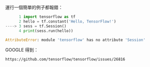 運行一個簡單的例子都報錯：

```python
      1 import tensorflow as tf
      2 hello = tf.constant('Hello, TensorFlow!')
----> 3 sess = tf.Session()
      4 print(sess.run(hello))

AttributeError: module 'tensorflow' has no attribute 'Session'
```



GOOGLE 得到： 

```
https://github.com/tensorflow/tensorflow/issues/26816


```

 

